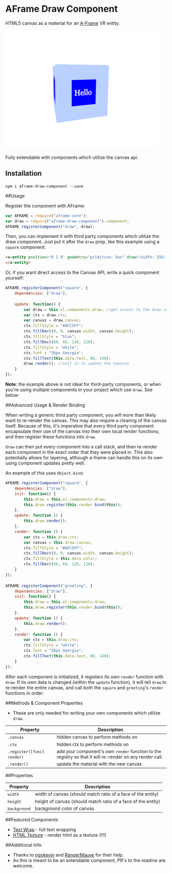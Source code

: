 # AFrame Draw Component

HTML5 canvas as a material for an [A-Frame](https://aframe.io) VR entity.

![demo](demo.png)

Fully extendable with components which utilize the canvas api.

## Installation

`npm i aframe-draw-component --save`

##Usage

Register the component with AFrame:

```js
var AFRAME = require("aframe-core");
var draw = require("aframe-draw-component").component;
AFRAME.registerComponent("draw", draw);
```

Then, you can implement it with third party components which utilize the draw component. Just put it after the `draw` prop, like this example using a `square` component:

```html
<a-entity position="0 1 0" geometry="primitive: box" draw="width: 256; height: 256" square="text: Hello">
</a-entity>
```

Or, if you want direct access to the Canvas API, write a quick component yourself:

```js
AFRAME.registerComponent("square", {
	dependencies: ["draw"],

	update: function() {
		var draw = this.el.components.draw; //get access to the draw component
		var ctx = draw.ctx;
		var canvas = draw.canvas;
		ctx.fillStyle = "#AFC5FF";
		ctx.fillRect(0, 0, canvas.width, canvas.height);
		ctx.fillStyle = "blue";
		ctx.fillRect(68, 68, 120, 120);
		ctx.fillStyle = "white";
		ctx.font = "36px Georgia";
		ctx.fillText(this.data.text, 80, 140);
		draw.render(); //tell it to update the texture
	}
});
```

**Note**: the example above is not ideal for third-party components, or when you're using multiple components in your project which use `draw`. See below:

##Advanced Usage & Render Binding

When writing a generic third party component, you will more than likely want to re-render the canvas. This may also require a clearing of the canvas itself. Because of this, it's imperative that every third party component encapsulate their use of the canvas into their own local render functions, and then register these functions into `draw`.

`draw` can then put every component into a call stack, and then re-render each component in the exact order that they were placed in. This also potentially allows for layering, although a-frame can handle this on its own using component updates pretty well.

An example of this uses `Object.bind`:

```js
AFRAME.registerComponent("square", {
	dependencies: ["draw"],
	init: function() {
		this.draw = this.el.components.draw;
		this.draw.register(this.render.bind(this));
	},
	update: function () {
		this.draw.render();
	},
	render: function () {
		var ctx = this.draw.ctx;
		var canvas = this.draw.canvas;
		ctx.fillStyle = "#AFC5FF";
		ctx.fillRect(0, 0, canvas.width, canvas.height);
		ctx.fillStyle = this.data.color;
		ctx.fillRect(68, 68, 120, 120);
	}
});

AFRAME.registerComponent("greeting", {
	dependencies: ["draw"],
	init: function() {
		this.draw = this.el.components.draw;
		this.draw.register(this.render.bind(this));
	},
	update: function () {
		this.draw.render();
	},
	render: function () {
		var ctx = this.draw.ctx;
		ctx.fillStyle = "white";
		ctx.font = "36px Georgia";
		ctx.fillText(this.data.text, 80, 140);
	}
});
```

After each component is initialized, it registers its own `render` function with `draw`. If its own data is changed (within the `update` function), it will tell `draw` to re-render the entire canvas, and call both the `square` and `greeting`'s `render` functions in order.

##Methods & Component Properties

* These are only needed for writing your own components which utilize `draw`.

|Property|Description|
|------|-------|
|`.canvas`|hidden canvas to perform methods on|
|`.ctx`|hidden ctx to perform methods on|
|`.register([func] render)`|add your component's own `render` function to the registry so that it will re-render on any render call.|
|`.render()`|update the material with the new canvas|

##Properties

|Property|Description|
|------|-------|
|`width`|width of canvas (should match ratio of a face of the entity)|
|`height`|height of canvas (should match ratio of a face of the entity)|
|`background`|background color of canvas|

##Featured Components
* [Text Wrap](https://www.npmjs.com/package/aframe-textwrap-component) - full text wrapping
* [HTML Texture](https://github.com/scenevr/htmltexture-component) - render html as a texture (!!!)

##Additional Info

* Thanks to [ngokevin](https://github.com/ngokevin) and [RangerMauve](https://github.com/RangerMauve) for their help.
* As this is meant to be an extendable component, PR's to the readme are welcome.
